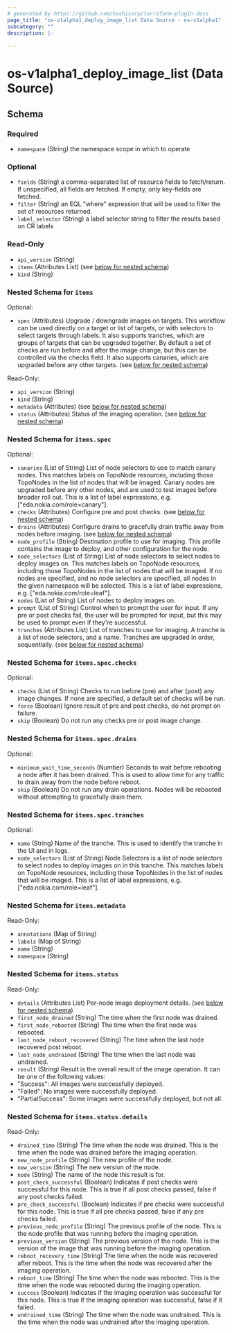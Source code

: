 ```yaml
---
# generated by https://github.com/hashicorp/terraform-plugin-docs
page_title: "os-v1alpha1_deploy_image_list Data Source - os-v1alpha1"
subcategory: ""
description: |-
  
---
```


# os-v1alpha1_deploy_image_list (Data Source)





<!-- schema generated by tfplugindocs -->
## Schema

### Required

- `namespace` (String) the namespace scope in which to operate

### Optional

- `fields` (String) a comma-separated list of resource fields to fetch/return.  If unspecified, all fields are fetched.  If empty, only key-fields are fetched.
- `filter` (String) an EQL "where" expression that will be used to filter the set of resources returned.
- `label_selector` (String) a label selector string to filter the results based on CR labels

### Read-Only

- `api_version` (String)
- `items` (Attributes List) (see [below for nested schema](#nestedatt--items))
- `kind` (String)

<a id="nestedatt--items"></a>
### Nested Schema for `items`

Optional:

- `spec` (Attributes) Upgrade / downgrade images on targets.
This workflow can be used directly on a target or list of targets, or with selectors to select targets through labels.
It also supports tranches, which are groups of targets that can be upgraded together.
By default a set of checks are run before and after the image change, but this can be controlled via the checks field.
It also supports canaries, which are upgraded before any other targets. (see [below for nested schema](#nestedatt--items--spec))

Read-Only:

- `api_version` (String)
- `kind` (String)
- `metadata` (Attributes) (see [below for nested schema](#nestedatt--items--metadata))
- `status` (Attributes) Status of the imaging operation. (see [below for nested schema](#nestedatt--items--status))

<a id="nestedatt--items--spec"></a>
### Nested Schema for `items.spec`

Optional:

- `canaries` (List of String) List of node selectors to use to match canary nodes.
This matches labels on TopoNode resources, including those TopoNodes in the list of nodes that will be imaged.
Canary nodes are upgraded before any other nodes, and are used to test images before broader roll out.
This is a list of label expressions, e.g. ["eda.nokia.com/role=canary"].
- `checks` (Attributes) Configure pre and post checks. (see [below for nested schema](#nestedatt--items--spec--checks))
- `drains` (Attributes) Configure drains to gracefully drain traffic away from nodes before imaging. (see [below for nested schema](#nestedatt--items--spec--drains))
- `node_profile` (String) Destination profile to use for imaging.
This profile contains the image to deploy, and other configuration for the node.
- `node_selectors` (List of String) List of node selectors to select nodes to deploy images on.
This matches labels on TopoNode resources, including those TopoNodes in the list of nodes that will be imaged.
If no nodes are specified, and no node selectors are specified, all nodes in the given namespace will be selected.
This is a list of label expressions, e.g. ["eda.nokia.com/role=leaf"].
- `nodes` (List of String) List of nodes to deploy images on.
- `prompt` (List of String) Control when to prompt the user for input.
If any pre or post checks fail, the user will be prompted for input, but this may be used to prompt even if they're successful.
- `tranches` (Attributes List) List of tranches to use for imaging.
A tranche is a list of node selectors, and a name.
Tranches are upgraded in order, sequentially. (see [below for nested schema](#nestedatt--items--spec--tranches))

<a id="nestedatt--items--spec--checks"></a>
### Nested Schema for `items.spec.checks`

Optional:

- `checks` (List of String) Checks to run before (pre) and after (post) any image changes.
If none are specified, a default set of checks will be run.
- `force` (Boolean) Ignore result of pre and post checks, do not prompt on failure.
- `skip` (Boolean) Do not run any checks pre or post image change.


<a id="nestedatt--items--spec--drains"></a>
### Nested Schema for `items.spec.drains`

Optional:

- `minimum_wait_time_seconds` (Number) Seconds to wait before rebooting a node after it has been drained.
This is used to allow time for any traffic to drain away from the node before reboot.
- `skip` (Boolean) Do not run any drain operations. Nodes will be rebooted without attempting to gracefully drain them.


<a id="nestedatt--items--spec--tranches"></a>
### Nested Schema for `items.spec.tranches`

Optional:

- `name` (String) Name of the tranche.
This is used to identify the tranche in the UI and in logs.
- `node_selectors` (List of String) Node Selectors is a list of node selectors to select nodes to deploy images on in this tranche.
This matches labels on TopoNode resources, including those TopoNodes in the list of nodes that will be imaged.
This is a list of label expressions, e.g. ["eda.nokia.com/role=leaf"].



<a id="nestedatt--items--metadata"></a>
### Nested Schema for `items.metadata`

Read-Only:

- `annotations` (Map of String)
- `labels` (Map of String)
- `name` (String)
- `namespace` (String)


<a id="nestedatt--items--status"></a>
### Nested Schema for `items.status`

Read-Only:

- `details` (Attributes List) Per-node image deployment details. (see [below for nested schema](#nestedatt--items--status--details))
- `first_node_drained` (String) The time when the first node was drained.
- `first_node_rebooted` (String) The time when the first node was rebooted.
- `last_node_reboot_recovered` (String) The time when the last node recovered post reboot.
- `last_node_undrained` (String) The time when the last node was undrained.
- `result` (String) Result is the overall result of the image operation.
It can be one of the following values:
- "Success": All images were successfully deployed.
- "Failed": No images were successfully deployed.
- "PartialSuccess": Some images were successfully deployed, but not all.

<a id="nestedatt--items--status--details"></a>
### Nested Schema for `items.status.details`

Read-Only:

- `drained_time` (String) The time when the node was drained.
This is the time when the node was drained before the imaging operation.
- `new_node_profile` (String) The new profile of the node.
- `new_version` (String) The new version of the node.
- `node` (String) The name of the node this result is for.
- `post_check_successful` (Boolean) Indicates if post checks were successful for this node.
This is true if all post checks passed, false if any post checks failed.
- `pre_check_successful` (Boolean) Indicates if pre checks were successful for this node.
This is true if all pre checks passed, false if any pre checks failed.
- `previous_node_profile` (String) The previous profile of the node.
This is the node profile that was running before the imaging operation.
- `previous_version` (String) The previous version of the node.
This is the version of the image that was running before the imaging operation.
- `reboot_recovery_time` (String) The time when the node was recovered after reboot.
This is the time when the node was recovered after the imaging operation.
- `reboot_time` (String) The time when the node was rebooted.
This is the time when the node was rebooted during the imaging operation.
- `success` (Boolean) Indicates if the imaging operation was successful for this node.
This is true if the imaging operation was successful, false if it failed.
- `undrained_time` (String) The time when the node was undrained.
This is the time when the node was undrained after the imaging operation.
